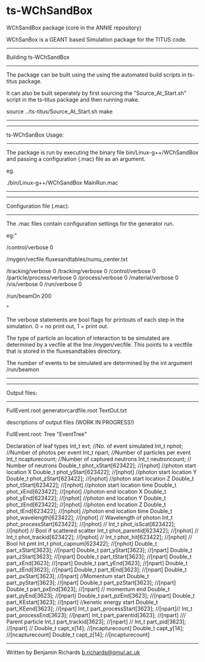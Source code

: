 # ts-WChSandBox
WChSandBox package (core in the ANNIE repository)

WChSanBox is a GEANT based Simulation package for the TITUS code. 

****************************************************************
Building ts-WChSandBox
****************************************************************
The package can be built using the using the automated build scripts in ts-titus package.

It can also be built seperately by first sourcing the "Source_At_Start.sh" script in the ts-titus package and then running make.

source ../ts-titus/Source_At_Start.sh
make
   
****************************************************************
****************************************************************
ts-WChSanBox Usage:
****************************************************************
The package is run by executing the binary file bin/Linux-g++/WChSandBox and passing a configuration (.mac) file as an argument.

eg.

./bin/Linux-g++/WChSandBox MainRun.mac

*****************************************************************
*****************************************************************
Configuration file (.mac): 
*****************************************************************

The .mac files contain configuration settings for the generator run.

eg:"

/control/verbose 0

/mygen/vecfile fluxesandtables/numu_center.txt

/tracking/verbose 0
/tracking/verbose 0
/control/verbose 0
/particle/process/verbose 0
/process/verbose 0
/material/verbose 0
/vis/verbose 0
/run/verbose 0

/run/beamOn 200

"

The verbose statements are bool flags for printouts of each step in the simulation. 0 = no print out, 1 = print out.


The type of particle an location of interaction to be simulated are determined by a vecfile at the line /mygen/vecfile. This points to a vectfile that is stored in the fluxesandtables directory.


The number of events to be simulated are determined by the int argument /run/beamon
 

*************************************************************************
*************************************************************************
Output files:
*************************************************************************

FullEvent.root
generatorcardfile.root
TextOut.txt

descriptions of output files (WORK IN PROGRESS!)

FullEvent.root: Tree "EventTree"

   Declaration of leaf types
   Int_t           evt; //No. of event simulated
   Int_t           nphot; //Number of photos per event
   Int_t           npart; //Number of particles per event
   Int_t           ncapturecount; //Number of captured neutrons
   Int_t           neutroncount; // Number of neutrons 
   Double_t        phot_xStart[623422];   //[nphot] //photon start location X
   Double_t        phot_yStart[623422];   //[nphot]  //photon start location Y
   Double_t        phot_zStart[623422];   //[nphot] //photon start location Z
   Double_t        phot_tStart[623422];   //[nphot] //photon start location time
   Double_t        phot_xEnd[623422];   //[nphot] //photon end location X
   Double_t        phot_yEnd[623422];   //[nphot] //photon end location Y
   Double_t        phot_zEnd[623422];   //[nphot] //photon end location Z
   Double_t        phot_tEnd[623422];   //[nphot] //photon end location time
   Double_t        phot_wavelength[623422];   //[nphot] // Wavelength of photon
   Int_t           phot_processStart[623422];   //[nphot] // 
   Int_t           phot_isScat[623422];   //[nphot] // Bool if scattered scatter
   Int_t           phot_parentid[623422];   //[nphot] //
   Int_t           phot_trackid[623422];   //[nphot] // 
   Int_t           phot_hit[623422];   //[nphot] // Bool hit pmt
   Int_t           phot_capnum[623422];   //[nphot] 
   Double_t        part_xStart[3623];   //[npart]
   Double_t        part_yStart[3623];   //[npart]
   Double_t        part_zStart[3623];   //[npart]
   Double_t        part_tStart[3623];   //[npart]
   Double_t        part_xEnd[3623];   //[npart]
   Double_t        part_yEnd[3623];   //[npart]
   Double_t        part_zEnd[3623];   //[npart]
   Double_t        part_tEnd[3623];   //[npart]
   Double_t        part_pxStart[3623];   //[npart] //Momentum start
   Double_t        part_pyStart[3623];   //[npart]
   Double_t        part_pzStart[3623];   //[npart]
   Double_t        part_pxEnd[3623];   //[npart] // momentum end
   Double_t        part_pyEnd[3623];   //[npart]
   Double_t        part_pzEnd[3623];   //[npart]
   Double_t        part_KEstart[3623];   //[npart] //kenetic energy start
   Double_t        part_KEend[3623];   //[npart]
   Int_t           part_processStart[3623];   //[npart]//
   Int_t           part_processEnd[3623];   //[npart]
   Int_t           part_parentid[3623];   //[npart] /// Parent particle
   Int_t           part_trackid[3623];   //[npart] //
   Int_t           part_pid[3623];   //[npart] //
   Double_t        capt_x[14];   //[ncapturecount]
   Double_t        capt_y[14];   //[ncapturecount]
   Double_t        capt_z[14];   //[ncapturecount]




************************************************************************
Written by Benjamin Richards b.richards@qmul.ac.uk